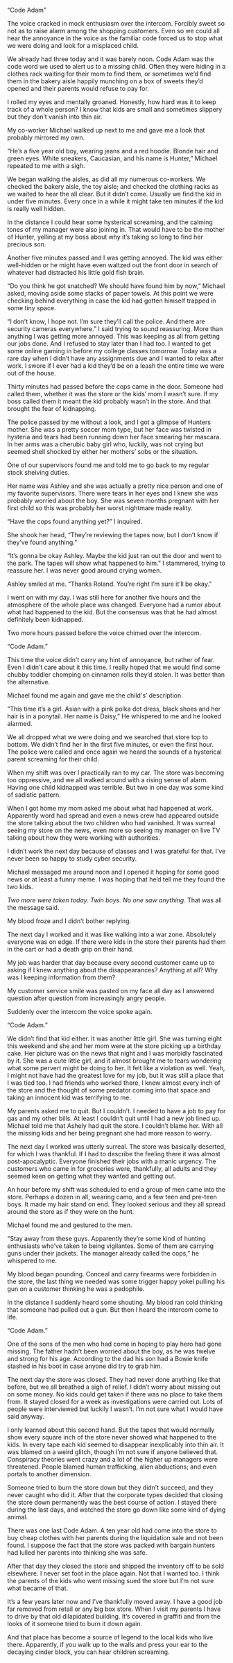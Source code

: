   

“Code Adam”

The voice cracked in mock enthusiasm over the intercom. Forcibly sweet so not as to raise alarm among the shopping customers. Even so we could all hear the annoyance in the voice as the familiar code forced us to stop what we were doing and look for a misplaced child.

We already had three today and it was barely noon. Code Adam was the code word we used to alert us to a missing child. Often they were hiding in a clothes rack waiting for their mom to find them, or sometimes we’d find them in the bakery aisle happily munching on a box of sweets they’d opened and their parents would refuse to pay for.

I rolled my eyes and mentally groaned. Honestly, how hard was it to keep track of a whole person? I know that kids are small and sometimes slippery but they don’t vanish into thin air.

My co-worker Michael walked up next to me and gave me a look that probably mirrored my own.

“He’s a five year old boy, wearing jeans and a red hoodie. Blonde hair and green eyes. White sneakers, Caucasian, and his name is Hunter,” Michael repeated to me with a sigh.

We began walking the aisles, as did all my numerous co-workers. We checked the bakery aisle, the toy aisle; and checked the clothing racks as we waited to hear the all clear. But it didn’t come. Usually we find the kid in under five minutes. Every once in a while it might take ten minutes if the kid is really well hidden. 

In the distance I could hear some hysterical screaming, and the calming tones of my manager were also joining in. That would have to be the mother of Hunter, yelling at my boss about why it’s taking so long to find her precious son.

Another five minutes passed and I was getting annoyed. The kid was either well-hidden or he might have even waltzed out the front door in search of whatever had distracted his little gold fish brain. 

“Do you think he got snatched? We should have found him by now,” Michael asked, moving aside some stacks of paper towels. At this point we were checking behind everything in case the kid had gotten himself trapped in some tiny space.

“I don’t know, I hope not. I’m sure they’ll call the police. And there are security cameras everywhere.” I said trying to sound reassuring. More than anything I was getting more annoyed. This was keeping as all from getting our jobs done. And I refused to stay later than I had too. I wanted to get some online gaming in before my college classes tomorrow. Today was a rare day when I didn’t have any assignments due and I wanted to relax after work. I swore if I ever had a kid they’d be on a leash the entire time we were out of the house.

Thirty minutes had passed before the cops came in the door. Someone had called them, whether it was the store or the kids’ mom I wasn’t sure. If my boss called them it meant the kid probably wasn’t in the store. And that brought the fear of kidnapping.

The police passed by me without a look, and I got a glimpse of Hunters mother. She was a pretty soccer mom type, but her face was twisted in hysteria and tears had been running down her face smearing her mascara. In her arms was a cherubic baby girl who, luckily, was not crying but seemed shell shocked by either her mothers’ sobs or the situation. 

One of our supervisors found me and told me to go back to my regular stock shelving duties. 

Her name was Ashley and she was actually a pretty nice person and one of my favorite supervisors. There were tears in her eyes and I knew she was probably worried about the boy. She was seven months pregnant with her first child so this was probably her worst nightmare made reality.

“Have the cops found anything yet?” I inquired.

She shook her head, “They’re reviewing the tapes now, but I don’t know if they’ve found anything.”

“It’s gonna be okay Ashley. Maybe the kid just ran out the door and went to the park. The tapes will show what happened to him.” I stammered, trying to reassure her. I was never good around crying women.

Ashley smiled at me. “Thanks Roland. You’re right I’m sure it’ll be okay.”

I went on with my day. I was still here for another five hours and the atmosphere of the whole place was changed. Everyone had a rumor about what had happened to the kid. But the consensus was that he had almost definitely been kidnapped. 

Two more hours passed before the voice chimed over the intercom.

“Code Adam.”

This time the voice didn’t carry any hint of annoyance, but rather of fear. Even I didn’t care about it this time. I really hoped that we would find some chubby toddler chomping on cinnamon rolls they’d stolen. It was better than the alternative. 

Michael found me again and gave me the child's’ description. 

“This time it’s a girl. Asian with a pink polka dot dress, black shoes and her hair is in a ponytail. Her name is Daisy,” He whispered to me and he looked alarmed. 

We all dropped what we were doing and we searched that store top to bottom. We didn’t find her in the first five minutes, or even the first hour. The police were called and once again we heard the sounds of a hysterical parent screaming for their child.

When my shift was over I practically ran to my car. The store was becoming too oppressive, and we all walked around with a rising sense of alarm. Having one child kidnapped was terrible. But two in one day was some kind of sadistic pattern.  

When I got home my mom asked me about what had happened at work. Apparently word had spread and even a news crew had appeared outside the store talking about the two children who had vanished. It was surreal seeing my store on the news, even more so seeing my manager on live TV talking about how they were working with authorities.

I didn’t work the next day because of classes and I was grateful for that. I’ve never been so happy to study cyber security.

Michael messaged me around noon and I opened it hoping for some good news or at least a funny meme. I was hoping that he’d tell me they found the two kids. 

*Two more were taken today. Twin boys. No one saw anything*. That was all the message said.

My blood froze and I didn’t bother replying.

The next day I worked and it was like walking into a war zone. Absolutely everyone was on edge. If there were kids in the store their parents had them in the cart or had a death grip on their hand.

My job was harder that day because every second customer came up to asking if I knew anything about the disappearances? Anything at all? Why was I keeping information from them?

My customer service smile was pasted on my face all day as I answered question after question from increasingly angry people.

Suddenly over the intercom the voice spoke again.

“Code Adam.”

We didn’t find that kid either. It was another little girl. She was turning eight this weekend and she and her mom were at the store picking up a birthday cake. Her picture was on the news that night and I was morbidly fascinated by it. She was a cute little girl, and it almost brought me to tears wondering what some pervert might be doing to her. It felt like a violation as well. Yeah, I might not have had the greatest love for my job, but it was still a place that I was tied too. I had friends who worked there, I knew almost every inch of the store and the thought of some predator coming into that space and taking an innocent kid was terrifying to me.

My parents asked me to quit. But I couldn’t. I needed to have a job to pay for gas and my other bills. At least I couldn’t quit until I had a new job lined up. Michael told me that Ashely had quit the store. I couldn’t blame her. With all the missing kids and her being pregnant she had more reason to worry.

The next day I worked was utterly surreal. The store was basically deserted, for which I was thankful. If I had to describe the feeling there it was almost post-apocalyptic. Everyone finished their jobs with a manic urgency. The customers who came in for groceries were, thankfully, all adults and they seemed keen on getting what they wanted and getting out.

An hour before my shift was scheduled to end a group of men came into the store. Perhaps a dozen in all, wearing camo, and a few teen and pre-teen boys. It made my hair stand on end. They looked serious and they all spread around the store as if they were on the hunt.

Michael found me and gestured to the men.

“Stay away from these guys. Apparently they’re some kind of hunting enthusiasts who’ve taken to being vigilantes. Some of them are carrying guns under their jackets. The manager already called the cops,” he whispered to me.

My blood began pounding. Conceal and carry firearms were forbidden in the store, the last thing we needed was some trigger happy yokel pulling his gun on a customer thinking he was a pedophile.

In the distance I suddenly heard some shouting. My blood ran cold thinking that someone had pulled out a gun. But then I heard the intercom come to life.

“Code Adam.”

One of the sons of the men who had come in hoping to play hero had gone missing. The father hadn’t been worried about the boy, as he was twelve and strong for his age. According to the dad his son had a Bowie knife stashed in his boot in case anyone did try to grab him. 

The next day the store was closed. They had never done anything like that before, but we all breathed a sigh of relief. I didn’t worry about missing out on some money. No kids could get taken if there was no place to take them from. It stayed closed for a week as investigations were carried out. Lots of people were interviewed but luckily I wasn’t. I’m not sure what I would have said anyway.

I only learned about this second hand. But the tapes that would normally show every square inch of the store never showed what happened to the kids. In every tape each kid seemed to disappear inexplicably into thin air. It was blamed on a weird glitch, though I’m not sure if anyone believed that. Conspiracy theories went crazy and a lot of the higher up managers were threatened. People blamed human trafficking, alien abductions; and even portals to another dimension. 

Someone tried to burn the store down but they didn’t succeed, and they never caught who did it. After that the corporate types decided that closing the store down permanently was the best course of action. I stayed there during the last days, and watched the store go down like some kind of dying animal.

There was one last Code Adam. A ten year old had come into the store to buy cheap clothes with her parents during the liquidation sale and not been found. I suppose the fact that the store was packed with bargain hunters had lulled her parents into thinking she was safe.

After that day they closed the store and shipped the inventory off to be sold elsewhere. I never set foot in the place again. Not that I wanted too. I think the parents of the kids who went missing sued the store but I’m not sure what became of that.

It’s a few years later now and I’ve thankfully moved away. I have a good job far removed from retail or any big box store. When I visit my parents I have to drive by that old dilapidated building. It’s covered in graffiti and from the looks of it someone tried to burn it down again.

And that place has become a source of legend to the local kids who live there. Apparently, if you walk up to the walls and press your ear to the decaying cinder block, you can hear children screaming.